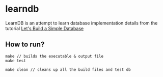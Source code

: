 # learndb
LearnDB is an attempt to learn database implementation details from the tutorial [Let's Build a Simple Database](https://cstack.github.io/db_tutorial/)

## How to run?
```
make // builds the executable & output file
make test 

make clean // cleans up all the build files and test db
```